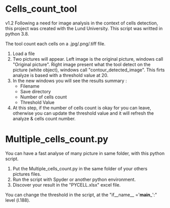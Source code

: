 # Cells_count_tool
v1.2
Following a need for image analysis in the context of cells detection, this project was created with the Lund University. 
This script was writted in python 3.8.

The tool count each cells on a .jpg/.png/.tiff file. 

1. Load a file
2. Two pictures will appear. Left image is the original picture, windows call "Original picture". 
   Right image present what the tool detect on the picture (white object), windows call "contour_detected_image". 
   This firts analyze is based with a threshold value at 20.
4. In the new windows you will see the results summary :
     - Filename 
     - Save directory
     - Number of cells count
     - Threshold Value
4. At this step, if the number of cells count is okay for you can leave, otherwise you can update the threshold value and it will refresh the analyze & cells count number.


# Multiple_cells_count.py
You can have a fast analyse of many picture in same folder, with this python script. 

1. Put the Multiple_cells_count.py in the same folder of your others pictures files.
2. Run the script with Spyder or another python environment.
3. Discover your result in the "PYCELL.xlsx" excel file.

You can change the threshold in the script, at the "if__name__ ='__main___':" level (l.188).
